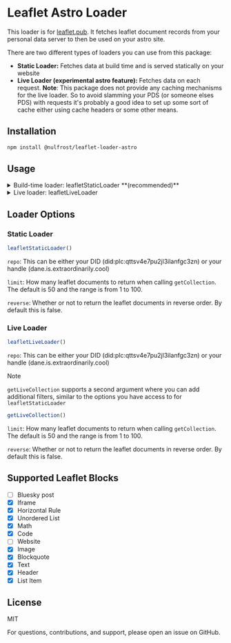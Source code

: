 # Leaflet Astro Loader

This loader is for [leaflet.pub](https://leaflet.pub/). It fetches leaflet document records from your personal data server to then be used on your astro site.

There are two different types of loaders you can use from this package:

- **Static Loader:** Fetches data at build time and is served statically on your website
- **Live Loader (experimental astro feature):** Fetches data on each request. **Note**: This package does not provide any caching mechanisms for the live loader. So to avoid slamming your PDS (or someone elses PDS) with requests it's probably a good idea to set up some sort of cache either using cache headers or some other means.

## Installation

```bash
npm install @nulfrost/leaflet-loader-astro
```

## Usage

<details>
<summary>Build-time loader: leafletStaticLoader **(recommended)**</summary>

```ts
// src/content.config.ts
import { defineCollection, z } from "astro:content";
import { leafletStaticLoader } from "@nulfrost/leaflet-loader-astro";

const documents = defineCollection({
	loader: leafletStaticLoader({ repo: "did:plc:qttsv4e7pu2jl3ilanfgc3zn" }), // or repo: dane.is.extraordinarily.cool
});

export const collections = { documents };
```

```ts
// src/pages/index.astro
---
import { getCollection } from "astro:content";

const documents = await getCollection("documents");
---

<html lang="en">
	<head>
		<meta charset="utf-8" />
		<link rel="icon" type="image/svg+xml" href="/favicon.svg" />
		<meta name="viewport" content="width=device-width" />
		<meta name="generator" content={Astro.generator} />
		<title>Astro</title>
	</head>
	<body>
		<h1>Astro + Leaflet.pub</h1>
		<ul>
			{documents.map(document => <li>
				<a href={`/blogs/${document.id}`}>{document.data.title}</a>
			</li>)}
		</ul>
	</body>
</html>
```

```ts
// src/pages/blog/[blog].astro
---
import { getCollection, getEntry } from "astro:content";
import { render } from "astro:content";

export async function getStaticPaths() {
	const documents = await getCollection("documents");
	return documents.map((document) => ({
		params: { blog: document.id },
		props: document,
	}));
}

const document = await getEntry("documents", Astro.params.blog);

if (!document) {
	throw new Error(`Document with id "${Astro.params.blog}" not found`);
}

const { Content } = await render(document);
---

<Content />
```
</details>

<details>
<summary>Live loader: leafletLiveLoader</summary>

```ts
// astro.config.mjs

// @ts-check
import { defineConfig } from "astro/config";

// https://astro.build/config
export default defineConfig({
	experimental: {
		liveContentCollections: true, // make sure to enable this
	},
});
```

```ts
// src/live.config.ts
import { defineLiveCollection, z } from "astro:content";
import { leafletLiveLoader } from "@nulfrost/leaflet-loader-astro";

const documents = defineLiveCollection({
	loader: leafletLiveLoader({ repo: "did:plc:qttsv4e7pu2jl3ilanfgc3zn" }), // or repo: dane.is.extraordinarily.cool
});

export const collections = { documents };
```

```ts
// src/pages/index.astro
---
import { getLiveCollection } from "astro:content";

export const prerender = false;

const documents = await getLiveCollection("documents");
---

<html lang="en">
	<head>
		<meta charset="utf-8" />
		<link rel="icon" type="image/svg+xml" href="/favicon.svg" />
		<meta name="viewport" content="width=device-width" />
		<meta name="generator" content={Astro.generator} />
		<title>Astro</title>
	</head>
	<body>
		<h1>Astro + Leaflet.pub</h1>
		<ul>
			{documents.map(document => <li>
				<a href={`/blogs/${document.id}`}>{document.data.title}</a>
			</li>)}
		</ul>
	</body>
</html>
```

```ts
// src/pages/blog/[blog].astro
---
import { getLiveEntry } from "astro:content";
import { render } from "astro:content";

export const prerender = false;

const document = await getLiveEntry("documents", Astro.params.blog);

if (!document) {
	throw new Error(`Document with id "${Astro.params.blog}" not found`);
}

const { Content } = await render(document?.entry);
---

<Content />
```

</details>

## Loader Options

### Static Loader

```ts
leafletStaticLoader()
```

`repo`: This can be either your DID (did:plc:qttsv4e7pu2jl3ilanfgc3zn) or your handle (dane.is.extraordinarily.cool)

`limit`: How many leaflet documents to return when calling `getCollection`. The default is 50 and the range is from 1 to 100.

`reverse`: Whether or not to return the leaflet documents in reverse order. By default this is false.

### Live Loader

```ts
leafletLiveLoader()
```

`repo`: This can be either your DID (did:plc:qttsv4e7pu2jl3ilanfgc3zn) or your handle (dane.is.extraordinarily.cool)

> [!NOTE]
> `getLiveCollection` supports a second argument where you can add additional filters, similar to the options you have access to for `leafletStaticLoader`

```ts
getLiveCollection()
```

`limit`: How many leaflet documents to return when calling `getCollection`. The default is 50 and the range is from 1 to 100.

`reverse`: Whether or not to return the leaflet documents in reverse order. By default this is false.

## Supported Leaflet Blocks

- [ ] Bluesky post
- [x] Iframe
- [x] Horizontal Rule
- [x] Unordered List
- [x] Math
- [x] Code
- [ ] Website
- [x] Image
- [x] Blockquote
- [x] Text
- [x] Header
- [x] List Item

## License

MIT

For questions, contributions, and support, please open an issue on GitHub.
